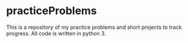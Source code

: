 # practiceProblems
This is a repository of my practice problems and short projects to track progress. All code is written in python 3. 
